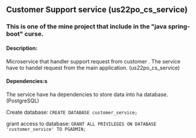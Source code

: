 ## Customer Support service (us22po_cs_service)
### This is one of the mine project that include in the "java spring-boot" curse.

#### Description:
Microservice that handler support request from customer . 
The service have to handel request from the main application. (us22po_cs_service)

#### Dependencies:s
The service have ha dependencies to store data into ha database. (PostgreSQL)

Create database:
`CREATE DATABASE customer_service;`

grant access to database:
`GRANT ALL PRIVILEGES ON DATABASE 'customer_service' TO PGADMIN;`